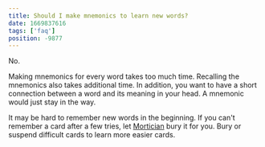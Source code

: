 ```yaml
---
title: Should I make mnemonics to learn new words?
date: 1669837616
tags: ['faq']
position: -9877
---
```


No.

Making mnemonics for every word takes too much time.
Recalling the mnemonics also takes additional time.
In addition, you want to have a short connection between a word and its meaning in your head.
A mnemonic would just stay in the way.

It may be hard to remember new words in the beginning.
If you can't remember a card after a few tries,
let [Mortician](https://ankiweb.net/shared/info/1255924302) bury it for you.
Bury or suspend difficult cards to learn more easier cards.
